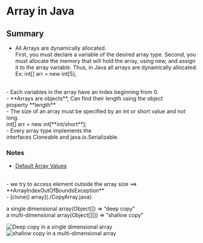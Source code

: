 # Array in Java

## Summary
- All Arrays are dynamically allocated.<br> 
First, you must declare a variable of the desired array type. Second, you must allocate the memory that will hold the array, using new, and assign it to the array variable. Thus, in Java all arrays are dynamically allocated.<br>
 Ex: int[] arr = new int[5];
<br>
- Each variables in the array have an index beginning from 0.
<br>
- **Arrays are objects**, Can find their length using the object property **length**
<br>
- The size of an array must be specified by an int or short value and not long. 
<br>int[] arr = new int[**int/short**];
<br>
- Every array type implements the interfaces Cloneable and java.io.Serializable.

### Notes 
- [Default Array Values](./DefaultArray.java)
<br>
- we try to access element outside the array size ==> **ArrayIndexOutOfBoundsException**
<br>
- [clone() array](./CopyArray.java):

>
a single dimensional array(Object[]) => “deep copy” <br>
a multi-dimensional array(Object[][]) => “shallow copy”


![Deep copy in a single dimensional array](https://media.geeksforgeeks.org/wp-content/cdn-uploads/Blank-Diagram-Page-1-11.jpeg)
<br>
![shallow copy in a multi-dimensional array](https://media.geeksforgeeks.org/wp-content/cdn-uploads/Blank-Diagram-Page-1-12.jpeg)
